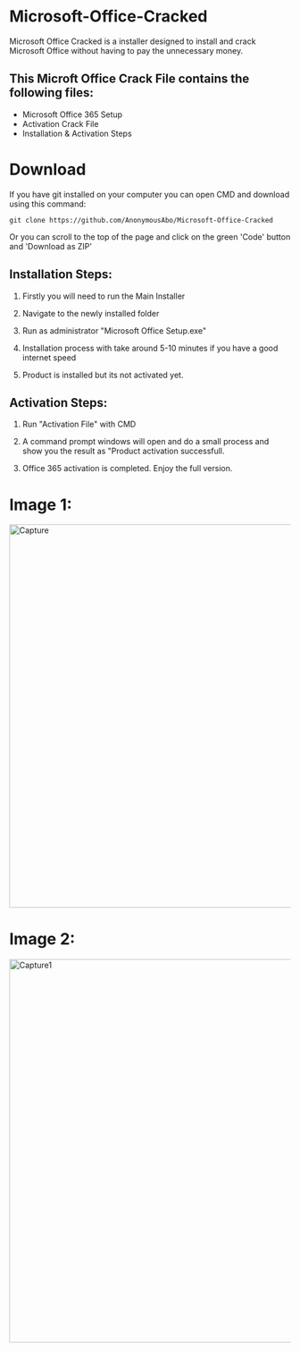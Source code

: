 # Microsoft-Office-Cracked
Microsoft Office Cracked is a installer designed to install and crack Microsoft Office without having to pay the unnecessary money.

## This Microft Office Crack File contains the following files:
 
- Microsoft Office 365 Setup
- Activation Crack File
- Installation & Activation Steps

# Download

If you have git installed on your computer you can open CMD and download using this command:

    git clone https://github.com/AnonymousAbo/Microsoft-Office-Cracked
Or you can scroll to the top of the page and click on the green 'Code' button and 'Download as ZIP'
    
Installation Steps:
-------------------
1. Firstly you will need to run the Main Installer

2. Navigate to the newly installed folder

3. Run as administrator "Microsoft Office Setup.exe"

5. Installation process with take around 5-10 minutes if you have a good internet speed

6.  Product is installed but its not activated yet.

Activation Steps:
-----------------
1) Run "Activation File" with CMD

2) A command prompt windows will open and do a small process and show you the result as "Product activation successfull.

3) Office 365 activation is completed. Enjoy the full version.




# Image 1:
<img width="686" alt="Capture" src="https://user-images.githubusercontent.com/82794434/116206165-ae2f0600-a77d-11eb-9390-67710cb586f3.PNG">

# Image 2:
<img width="686" alt="Capture1" src="https://user-images.githubusercontent.com/82794434/116206168-af603300-a77d-11eb-8d06-9c1aef3a5297.PNG">
